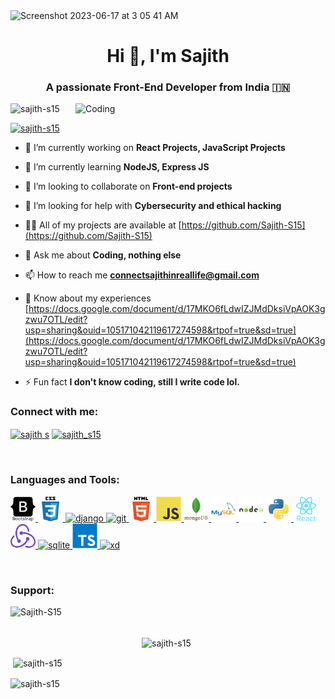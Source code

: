 
<img width="90%" height="500px" alt="Screenshot 2023-06-17 at 3 05 41 AM" src="https://github.com/Sajith-S15/Sajith-S15/assets/123757769/de54927b-7cd3-42db-8b9a-14c28d9094f5">



<h1 align="center">Hi 👋, I'm Sajith</h1>
<h3 align="center">A passionate Front-End Developer from India 🇮🇳</h3>
<img align="right" alt="Coding" width="400" src="https://media.tenor.com/rePDfDWO3XoAAAAd/hacking.gif">


<p align="left"> <img src="https://komarev.com/ghpvc/?username=sajith-s15&label=Profile%20views&color=0e75b6&style=flat" alt="sajith-s15" /> </p>

<p align="left"> <a href="https://github.com/ryo-ma/github-profile-trophy"><img src="https://github-profile-trophy.vercel.app/?username=sajith-s15" alt="sajith-s15" /></a> </p>

- 🔭 I’m currently working on **React Projects, JavaScript Projects**

- 🌱 I’m currently learning **NodeJS, Express JS**

- 👯 I’m looking to collaborate on **Front-end projects**

- 🤝 I’m looking for help with **Cybersecurity and ethical hacking**

- 👨‍💻 All of my projects are available at [https://github.com/Sajith-S15](https://github.com/Sajith-S15)

- 💬 Ask me about **Coding, nothing else**

- 📫 How to reach me **connectsajithinreallife@gmail.com**

- 📄 Know about my experiences [https://docs.google.com/document/d/17MKO6fLdwIZJMdDksiVpAOK3gzwu7OTL/edit?usp=sharing&ouid=105171042119617274598&rtpof=true&sd=true](https://docs.google.com/document/d/17MKO6fLdwIZJMdDksiVpAOK3gzwu7OTL/edit?usp=sharing&ouid=105171042119617274598&rtpof=true&sd=true)

- ⚡ Fun fact **I don't know coding, still I write code lol.**

<h3 align="left">Connect with me:</h3>
<p align="left">
<a href="https://linkedin.com/in/sajith s" target="blank"><img align="center" src="https://raw.githubusercontent.com/rahuldkjain/github-profile-readme-generator/master/src/images/icons/Social/linked-in-alt.svg" alt="sajith s" height="30" width="40" /></a>
<a href="https://instagram.com/sajith_s15" target="blank"><img align="center" src="https://raw.githubusercontent.com/rahuldkjain/github-profile-readme-generator/master/src/images/icons/Social/instagram.svg" alt="sajith_s15" height="30" width="40" /></a>
</p>
<br>
<h3 align="left">Languages and Tools:</h3>
<p align="left"> <a href="https://getbootstrap.com" target="_blank" rel="noreferrer"> <img src="https://raw.githubusercontent.com/devicons/devicon/master/icons/bootstrap/bootstrap-plain-wordmark.svg" alt="bootstrap" width="40" height="40"/> </a> <a href="https://www.w3schools.com/css/" target="_blank" rel="noreferrer"> <img src="https://raw.githubusercontent.com/devicons/devicon/master/icons/css3/css3-original-wordmark.svg" alt="css3" width="40" height="40"/> </a> <a href="https://www.djangoproject.com/" target="_blank" rel="noreferrer"> <img src="https://cdn.worldvectorlogo.com/logos/django.svg" alt="django" width="40" height="40"/> </a> <a href="https://git-scm.com/" target="_blank" rel="noreferrer"> <img src="https://www.vectorlogo.zone/logos/git-scm/git-scm-icon.svg" alt="git" width="40" height="40"/> </a> <a href="https://www.w3.org/html/" target="_blank" rel="noreferrer"> <img src="https://raw.githubusercontent.com/devicons/devicon/master/icons/html5/html5-original-wordmark.svg" alt="html5" width="40" height="40"/> </a> <a href="https://developer.mozilla.org/en-US/docs/Web/JavaScript" target="_blank" rel="noreferrer"> <img src="https://raw.githubusercontent.com/devicons/devicon/master/icons/javascript/javascript-original.svg" alt="javascript" width="40" height="40"/> </a> <a href="https://www.mongodb.com/" target="_blank" rel="noreferrer"> <img src="https://raw.githubusercontent.com/devicons/devicon/master/icons/mongodb/mongodb-original-wordmark.svg" alt="mongodb" width="40" height="40"/> </a> <a href="https://www.mysql.com/" target="_blank" rel="noreferrer"> <img src="https://raw.githubusercontent.com/devicons/devicon/master/icons/mysql/mysql-original-wordmark.svg" alt="mysql" width="40" height="40"/> </a> <a href="https://nodejs.org" target="_blank" rel="noreferrer"> <img src="https://raw.githubusercontent.com/devicons/devicon/master/icons/nodejs/nodejs-original-wordmark.svg" alt="nodejs" width="40" height="40"/> </a> <a href="https://www.python.org" target="_blank" rel="noreferrer"> <img src="https://raw.githubusercontent.com/devicons/devicon/master/icons/python/python-original.svg" alt="python" width="40" height="40"/> </a> <a href="https://reactjs.org/" target="_blank" rel="noreferrer"> <img src="https://raw.githubusercontent.com/devicons/devicon/master/icons/react/react-original-wordmark.svg" alt="react" width="40" height="40"/> </a> <a href="https://redux.js.org" target="_blank" rel="noreferrer"> <img src="https://raw.githubusercontent.com/devicons/devicon/master/icons/redux/redux-original.svg" alt="redux" width="40" height="40"/> </a> <a href="https://www.sqlite.org/" target="_blank" rel="noreferrer"> <img src="https://www.vectorlogo.zone/logos/sqlite/sqlite-icon.svg" alt="sqlite" width="40" height="40"/> </a> <a href="https://www.typescriptlang.org/" target="_blank" rel="noreferrer"> <img src="https://raw.githubusercontent.com/devicons/devicon/master/icons/typescript/typescript-original.svg" alt="typescript" width="40" height="40"/> </a> <a href="https://www.adobe.com/products/xd.html" target="_blank" rel="noreferrer"> <img src="https://cdn.worldvectorlogo.com/logos/adobe-xd.svg" alt="xd" width="40" height="40"/> </a> </p>
<br>
<h3 align="left">Support:</h3>
<p><a href="https://www.buymeacoffee.com/Sajith-S15"> <img align="left" src="https://cdn.buymeacoffee.com/buttons/v2/default-yellow.png" height="50" width="210" alt="Sajith-S15" /></a></p><br><br>

<p><img align="center" src="https://github-readme-stats.vercel.app/api/top-langs?username=sajith-s15&show_icons=true&locale=en&layout=compact" alt="sajith-s15" /></p>

<p>&nbsp;<img align="center" src="https://github-readme-stats.vercel.app/api?username=sajith-s15&show_icons=true&locale=en" alt="sajith-s15" style="text-align:center"/></p>

<p><img align="center" src="https://github-readme-streak-stats.herokuapp.com/?user=sajith-s15&" alt="sajith-s15" style="text-align:center"/></p>
